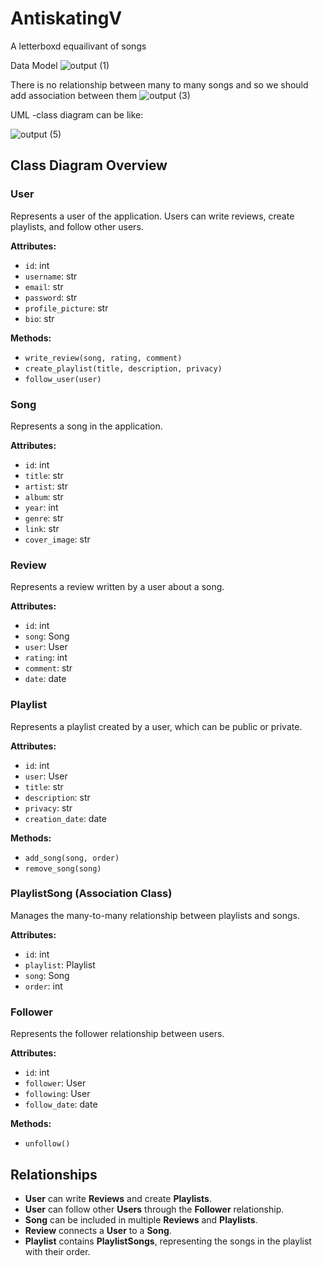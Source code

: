 # AntiskatingV
A letterboxd equailivant of songs

Data Model
![output (1)](https://github.com/user-attachments/assets/20266719-59bb-4291-8376-121f325af447)

There is no relationship between many to many songs and so we should add association between them
![output (3)](https://github.com/user-attachments/assets/65f53d73-edb1-4c51-861c-cf76d0144052)

UML -class diagram can be like:


![output (5)](https://github.com/user-attachments/assets/9c97ae65-3558-4759-bb68-4d97f310764c)


## Class Diagram Overview

### User
Represents a user of the application. Users can write reviews, create playlists, and follow other users.

**Attributes:**
- `id`: int
- `username`: str
- `email`: str
- `password`: str
- `profile_picture`: str
- `bio`: str

**Methods:**
- `write_review(song, rating, comment)`
- `create_playlist(title, description, privacy)`
- `follow_user(user)`

### Song
Represents a song in the application.

**Attributes:**
- `id`: int
- `title`: str
- `artist`: str
- `album`: str
- `year`: int
- `genre`: str
- `link`: str
- `cover_image`: str

### Review
Represents a review written by a user about a song.

**Attributes:**
- `id`: int
- `song`: Song
- `user`: User
- `rating`: int
- `comment`: str
- `date`: date

### Playlist
Represents a playlist created by a user, which can be public or private.

**Attributes:**
- `id`: int
- `user`: User
- `title`: str
- `description`: str
- `privacy`: str
- `creation_date`: date

**Methods:**
- `add_song(song, order)`
- `remove_song(song)`

### PlaylistSong (Association Class)
Manages the many-to-many relationship between playlists and songs.

**Attributes:**
- `id`: int
- `playlist`: Playlist
- `song`: Song
- `order`: int

### Follower
Represents the follower relationship between users.

**Attributes:**
- `id`: int
- `follower`: User
- `following`: User
- `follow_date`: date

**Methods:**
- `unfollow()`

## Relationships

- **User** can write **Reviews** and create **Playlists**.
- **User** can follow other **Users** through the **Follower** relationship.
- **Song** can be included in multiple **Reviews** and **Playlists**.
- **Review** connects a **User** to a **Song**.
- **Playlist** contains **PlaylistSongs**, representing the songs in the playlist with their order.



